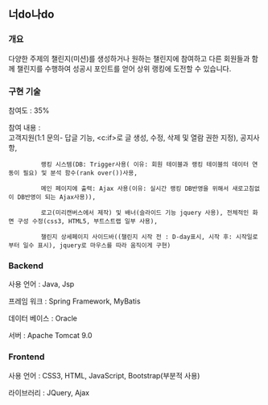 ## 너do나do   

### 개요
다양한 주제의 챌린지(미션)를 생성하거나 원하는 챌린지에 참여하고 다른 회원들과 함께 챌린지를 수행하여 성공시 포인트를 얻어 상위 랭킹에 도전할 수 있습니다.



### 구현 기술

참여도 : 35%

참여 내용 :  
             고객지원(1:1 문의- 답글 기능, <c:if>로 글 생성, 수정, 삭제 및 열람 권한 지정), 
             공지사항,

             랭킹 시스템(DB: Trigger사용( 이유: 회원 테이블과 랭킹 테이블의 데이터 연동이 필요) 및 분석 함수(rank over())사용,
             
             메인 페이지에 출력: Ajax 사용(이유: 실시간 랭킹 DB반영을 위해서 새로고침없이 DB반영이 되는 Ajax사용)),
             
             로고(미리캔버스에서 제작) 및 배너(슬라이드 기능 jquery 사용), 전체적인 화면 구성 수정(css3, HTML5, 부트스트랩 일부 사용),
             
             챌린지 상세페이지 사이드바((챌린지 시작 전 : D-day표시, 시작 후: 시작일로부터 일수 표시), jquery로 마우스를 따라 움직이게 구현) 


### Backend

사용 언어 : Java, Jsp

프레임 워크 : Spring Framework, MyBatis              

데이터 베이스 : Oracle

서버 : Apache Tomcat 9.0


### Frontend

사용 언어 :  CSS3, HTML, JavaScript, Bootstrap(부분적 사용)

라이브러리 : JQuery, Ajax


